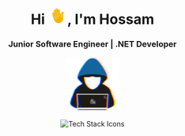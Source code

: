  <h1 align="center">
  Hi 
  <img src="assets/waving hand.gif" width="32" alt="Waving Hand">
  , I'm Hossam  
</h1>

<h3 align="center">Junior Software Engineer | .NET Developer</h3>

<p align="center">
  <img src="assets/.gif" width="110" alt="Animated Logo">
</p>

<p align="center"> 
  <img src="https://go-skill-icons.vercel.app/api/icons?i=cs,dotnet,sqlserver,git,html,css,bootstrap" alt="Tech Stack Icons"/>
</p>
